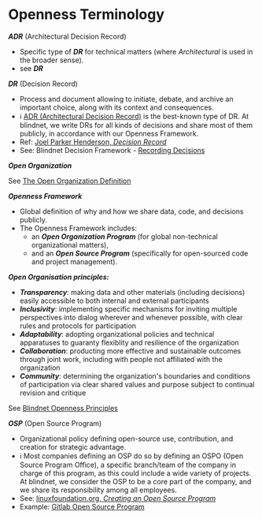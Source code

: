 # Openness Terminology

**_ADR_** (Architectural Decision Record)

- Specific type of **_DR_** for technical matters (where _Architectural_ is used in the broader sense).
- see **_DR_**

**_DR_** (Decision Record)

- Process and document allowing to initiate, debate, and archive an important choice, along with its context and consequences.
- :information_source: [ADR (Architectural Decision Record)](https://adr.github.io/) is the best-known type of DR. At blindnet, we write DRs for all kinds of decisions and share most of them publicly, in accordance with our Openness Framework.
- Ref: [Joel Parker Henderson, _Decision Record_](https://github.com/joelparkerhenderson/decision-record)
- See: Blindnet Decision Framework - [Recording Decisions](../../Decisions#recording-decisions)

**_Open Organization_**

See [The Open Organization Definition](../../definition.md)

**_Openness Framework_**

- Global definition of why and how we share data, code, and decisions publicly.
- The Openness Framework includes:
  - an **_Open Organization Program_** (for global non-technical organizational matters),
  - and an **_Open Source Program_** (specifically for open-sourced code and project management).

**_Open Organisation principles:_**

- **_Transparency_**: making data and other materials (including decisions) easily accessible to both internal and external participants
- **_Inclusivity_**: implementing specific mechanisms for inviting multiple perspectives into dialog wherever and whenever possible, with clear rules and protocols for participation
- **_Adaptability_**: adopting organizational policies and technical apparatuses to guaranty flexiblity and resilience of the organization
- **_Collaboration_**: producting more effective and sustainable outcomes through joint work, including with people not affiliated with the organization
- **_Community_**: determining the organization's boundaries and conditions of participation via clear shared values and purpose subject to continual revision and critique

See [Blindnet Openness Principles](../../principles.md)

**_OSP_** (Open Source Program)

- Organizational policy defining open-source use, contribution, and creation for strategic advantage.
- :information_source: Most companies defining an OSP do so by defining an OSPO (Open Source Program Office), a specific branch/team of the company in charge of this program, as this could include a wide variety of projects. At blindnet, we consider the OSP to be a core part of the company, and we share its responsibility among all employees.
- See: [linuxfoundation.org, _Creating an Open Source Program_](https://www.linuxfoundation.org/tools/creating-an-open-source-program/)
- Example: [Gitlab Open Source Program](https://about.gitlab.com/handbook/marketing/community-relations/opensource-program/)
